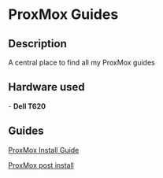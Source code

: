 <h1>ProxMox Guides</h1>

<h2>Description</h2>
A central place to find all my ProxMox guides
<br />


<h2>Hardware used</h2>
- <b>Dell T620</b>


<h2>Guides</h2>

[ProxMox Install Guide](https://github.com/joshkoo1988/ProxMox)

[ProxMox post install](https://github.com/joshkoo1988/ProxMox-postinstall)


